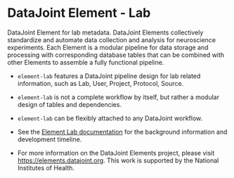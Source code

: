 # DataJoint Element - Lab


DataJoint Element for lab metadata. DataJoint Elements collectively standardize and automate data collection and analysis for neuroscience experiments. Each Element is a modular pipeline for data storage and processing with corresponding database tables that can be combined with other Elements to assemble a fully functional pipeline.

+ `element-lab` features a DataJoint pipeline design for lab related information, such as Lab, User, Project, Protocol, Source.

+ `element-lab` is not a complete workflow by itself, but rather a modular design of tables and dependencies. 

+ `element-lab` can be flexibly attached to any DataJoint workflow.

+ See the [Element Lab documentation](https://elements.datajoint.org/description/lab/) for the background information and development timeline.

+ For more information on the DataJoint Elements project, please visit https://elements.datajoint.org.  This work is supported by the National Institutes of Health.

